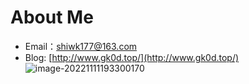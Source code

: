 <!--
**gk0d/gk0d** is a ✨ _special_ ✨ repository because its `README.md` (this file) appears on your GitHub profile.

Here are some ideas to get you started:

- 🔭 I’m currently working on ...
- 🌱 I’m currently learning ...
- 👯 I’m looking to collaborate on ...
- 🤔 I’m looking for help with ...
- 💬 Ask me about ...
- 📫 How to reach me: ...
- 😄 Pronouns: ...
- ⚡ Fun fact: ...
-->
# About Me
- Email：shiwk177@163.com
- Blog: [http://www.gk0d.top/](http://www.gk0d.top/)
![image-20221111193300170](https://typora-1306500142.cos.ap-beijing.myqcloud.com/picture/202212142027916.png)
